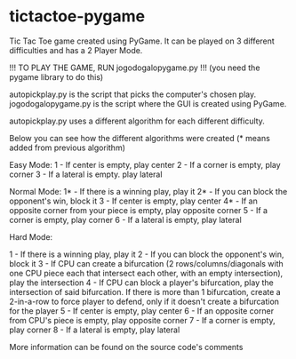 # tictactoe-pygame

Tic Tac Toe game created using PyGame. 
It can be played on 3 different difficulties and has a 2 Player Mode.

!!! TO PLAY THE GAME, RUN jogodogalopygame.py !!!
(you need the pygame library to do this)

autopickplay.py is the script that picks the computer's chosen play.
jogodogalopygame.py is the script where the GUI is created using PyGame.

autopickplay.py uses a different algorithm for each different difficulty.

Below you can see how the different algorithms were created (* means added from previous algorithm)

Easy Mode:
1 - If center is empty, play center
2 - If a corner is empty, play corner
3 - If a lateral is empty. play lateral

Normal Mode:
1* - If there is a winning play, play it
2* - If you can block the opponent's win, block it
3 - If center is empty, play center
4* - If an opposite corner from your piece is empty, play opposite corner
5 - If a corner is empty, play corner
6 - If a lateral is empty, play lateral

Hard Mode:

1 - If there is a winning play, play it
2 - If you can block the opponent's win, block it
3 - If CPU can create a bifurcation (2 rows/columns/diagonals with one CPU piece each that intersect each other, with an empty intersection), play the intersection
4 - If CPU can block a player's bifurcation, play the intersection of said bifurcation. 
	If there is more than 1 bifurcation, create a 2-in-a-row to force player to defend, only if it doesn't create a bifurcation for the player
5 - If center is empty, play center
6 - If an opposite corner from CPU's piece is empty, play opposite corner
7 - If a corner is empty, play corner
8 - If a lateral is empty, play lateral

More information can be found on the source code's comments

